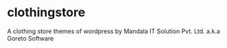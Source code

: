 # clothingstore
A clothing store themes of wordpress by Mandala IT Solution Pvt. Ltd. a.k.a Goreto Software 
